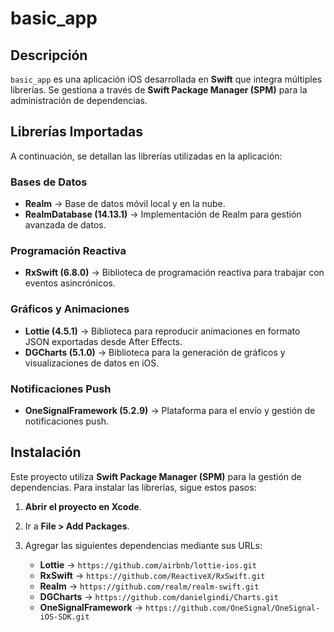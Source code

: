# basic_app

## Descripción
`basic_app` es una aplicación iOS desarrollada en **Swift** que integra múltiples librerías. Se gestiona a través de **Swift Package Manager (SPM)** para la administración de dependencias.

## Librerías Importadas
A continuación, se detallan las librerías utilizadas en la aplicación:

### Bases de Datos
- **Realm** → Base de datos móvil local y en la nube.
- **RealmDatabase (14.13.1)** → Implementación de Realm para gestión avanzada de datos.

### Programación Reactiva
- **RxSwift (6.8.0)** → Biblioteca de programación reactiva para trabajar con eventos asincrónicos.

### Gráficos y Animaciones
- **Lottie (4.5.1)** → Biblioteca para reproducir animaciones en formato JSON exportadas desde After Effects.
- **DGCharts (5.1.0)** → Biblioteca para la generación de gráficos y visualizaciones de datos en iOS.

### Notificaciones Push
- **OneSignalFramework (5.2.9)** → Plataforma para el envío y gestión de notificaciones push.

## Instalación
Este proyecto utiliza **Swift Package Manager (SPM)** para la gestión de dependencias. Para instalar las librerías, sigue estos pasos:

1. **Abrir el proyecto en Xcode**.
2. Ir a **File > Add Packages**.
3. Agregar las siguientes dependencias mediante sus URLs:

   - **Lottie** → `https://github.com/airbnb/lottie-ios.git`
   - **RxSwift** → `https://github.com/ReactiveX/RxSwift.git`
   - **Realm** → `https://github.com/realm/realm-swift.git`
   - **DGCharts** → `https://github.com/danielgindi/Charts.git`
   - **OneSignalFramework** → `https://github.com/OneSignal/OneSignal-iOS-SDK.git`
